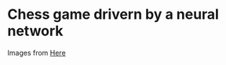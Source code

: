 # Chess game drivern by a neural network


Images from [Here](https://commons.wikimedia.org/wiki/Category:SVG_chess_pieces)